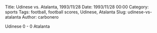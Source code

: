 Title: Udinese vs. Atalanta, 1993/11/28
Date: 1993/11/28 00:00
Category: sports
Tags: football, football scores, Udinese, Atalanta
Slug: udinese-vs-atalanta
Author: carbonero


Udinese 0 - 0 Atalanta
